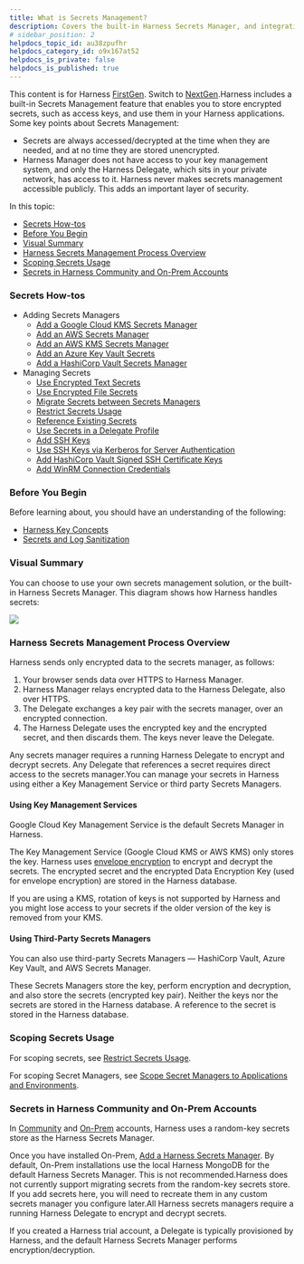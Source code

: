 ```yaml
---
title: What is Secrets Management?
description: Covers the built-in Harness Secrets Manager, and integrations with external Key Management System options like Google Cloud KMS, AWS KMS, and HashiCorp Vault.
# sidebar_position: 2
helpdocs_topic_id: au38zpufhr
helpdocs_category_id: o9x167at52
helpdocs_is_private: false
helpdocs_is_published: true
---
```


This content is for Harness [FirstGen](../../../../get-started/harness-first-gen-vs-harness-next-gen.md). Switch to [NextGen](/docs/platform/tecrets/tecrets-management/harness-secret-manager-overview).Harness includes a built-in Secrets Management feature that enables you to store encrypted secrets, such as access keys, and use them in your Harness applications. Some key points about Secrets Management:

* Secrets are always accessed/decrypted at the time when they are needed, and at no time they are stored unencrypted.
* Harness Manager does not have access to your key management system, and only the Harness Delegate, which sits in your private network, has access to it. Harness never makes secrets management accessible publicly. This adds an important layer of security.

In this topic:

* [Secrets How-tos](#secrets_how_tos)
* [Before You Begin](#before_you_begin)
* [Visual Summary](#visual_summary)
* [Harness Secrets Management Process Overview](#harness_secrets_management_process_overview)
* [Scoping Secrets Usage](#scoping_secrets_usage)
* [Secrets in Harness Community and On-Prem Accounts](#secrets_in_harness_community_and_on_prem_accounts)

### Secrets How-tos

* Adding Secrets Managers
	+ [Add a Google Cloud KMS Secrets Manager](add-a-google-cloud-kms-secrets-manager.md)
	+ [Add an AWS Secrets Manager](add-an-aws-secrets-manager.md)
	+ [Add an AWS KMS Secrets Manager](add-an-aws-kms-secrets-manager.md)
	+ [Add an Azure Key Vault Secrets](azure-key-vault.md)
	+ [Add a HashiCorp Vault Secrets Manager](add-a-hashi-corp-vault-secrets-manager.md)
* Managing Secrets
	+ [Use Encrypted Text Secrets](use-encrypted-text-secrets.md)
	+ [Use Encrypted File Secrets](use-encrypted-file-secrets.md)
	+ [Migrate Secrets between Secrets Managers](migrate-secrets-between-secrets-managers.md)
	+ [Restrict Secrets Usage](restrict-secrets-usage.md)
	+ [Reference Existing Secrets](reference-existing-secrets.md)
	+ [Use Secrets in a Delegate Profile](../../account/manage-delegates/use-a-secret-in-a-delegate-profile.md)
	+ [Add SSH Keys](add-ssh-keys.md)
	+ [Use SSH Keys via Kerberos for Server Authentication](use-ssh-key-via-kerberos-for-server-authentication.md)
	+ [Add HashiCorp Vault Signed SSH Certificate Keys](add-hashi-corp-vault-signed-ssh-certificate-keys.md)
	+ [Add WinRM Connection Credentials](add-win-rm-connection-credentials.md)

### Before You Begin

Before learning about, you should have an understanding of the following:

* [Harness Key Concepts](../../../starthere-firstgen/harness-key-concepts.md)
* [Secrets and Log Sanitization](../../techref-category/techref-security/secrets-and-log-sanitization.md)

### Visual Summary

You can choose to use your own secrets management solution, or the built-in Harness Secrets Manager. This diagram shows how Harness handles secrets:

![](./static/secret-management-55.jpg)

### Harness Secrets Management Process Overview

Harness sends only encrypted data to the secrets manager, as follows: 

1. Your browser sends data over HTTPS to Harness Manager.
2. Harness Manager relays encrypted data to the Harness Delegate, also over HTTPS.
3. The Delegate exchanges a key pair with the secrets manager, over an encrypted connection.
4. The Harness Delegate uses the encrypted key and the encrypted secret, and then discards them. The keys never leave the Delegate.

Any secrets manager requires a running Harness Delegate to encrypt and decrypt secrets. Any Delegate that references a secret requires direct access to the secrets manager.You can manage your secrets in Harness using either a Key Management Service or third party Secrets Managers.

#### Using Key Management Services

Google Cloud Key Management Service is the default Secrets Manager in Harness. 

The Key Management Service (Google Cloud KMS or AWS KMS) only stores the key. Harness uses [envelope encryption](https://cloud.google.com/kms/docs/envelope-encryption) to encrypt and decrypt the secrets. The encrypted secret and the encrypted Data Encryption Key (used for envelope encryption) are stored in the Harness database. 

If you are using a KMS, rotation of keys is not supported by Harness and you might lose access to your secrets if the older version of the key is removed from your KMS.

#### Using Third-Party Secrets Managers

You can also use third-party Secrets Managers — HashiCorp Vault, Azure Key Vault, and AWS Secrets Manager.

These Secrets Managers store the key, perform encryption and decryption, and also store the secrets (encrypted key pair). Neither the keys nor the secrets are stored in the Harness database. A reference to the secret is stored in the Harness database.

### Scoping Secrets Usage

For scoping secrets, see [Restrict Secrets Usage](restrict-secrets-usage.md).

For scoping Secret Managers, see [Scope Secret Managers to Applications and Environments](scope-secret-managers-to-applications-and-environments.md).

### Secrets in Harness Community and On-Prem Accounts

In [Community](../../../starthere-firstgen/harness-editions.md) and [On-Prem](../../../starthere-firstgen/harness-on-premise-versions.md) accounts, Harness uses a random-key secrets store as the Harness Secrets Manager.

Once you have installed On-Prem, [Add a Harness Secrets Manager](add-a-secrets-manager.md). By default, On-Prem installations use the local Harness MongoDB for the default Harness Secrets Manager. This is not recommended.Harness does not currently support migrating secrets from the random-key secrets store. If you add secrets here, you will need to recreate them in any custom secrets manager you configure later.All Harness secrets managers require a running Harness Delegate to encrypt and decrypt secrets.

If you created a Harness trial account, a Delegate is typically provisioned by Harness, and the default Harness Secrets Manager performs encryption/decryption.

